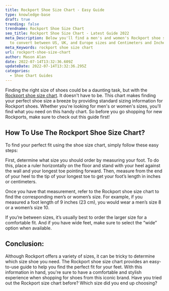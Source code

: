 ```yaml
---
title: Rockport Shoe Size Chart - Easy Guide
type: knowledge-base
draft: true
trending: false
trendname: Rockport Shoe Size Chart
seo_title: Rockport Shoe Size Chart - Latest Guide 2022
meta_Description: Below you'll find a men's and women's Rockport shoe size chart
  to convert between US, UK, and Europe sizes and Centimeters and Inches.
meta_Keywords: rockport shoe size chart
url: rockport-shoe-size-chart
author: Mason Alan
date: 2022-07-14T13:32:36.609Z
updateDate: 2022-07-14T13:32:36.295Z
categories:
  - Shoe Chart Guides
---
```

Finding the right size of shoes could be a daunting task, but with the <a href="https://shoesspy.com/rockport-shoe-size-chart" target="_blank" rel="noopener">Rockport shoe size chart</a>. It doesn't have to be. This chart makes finding your perfect shoe size a breeze by providing standard sizing information for Rockport shoes. Whether you're looking for men's or women's sizes, you'll find what you need on this handy chart. So before you go shopping for new Rockports, make sure to check out this guide first!

## **How To Use The Rockport Shoe Size Chart?**

To find your perfect fit using the shoe size chart, simply follow these easy steps: 

First, determine what size you should order by measuring your foot. To do this, place a ruler horizontally on the floor and stand with your heel against the wall and your longest toe pointing forward. Then, measure from the end of your heel to the tip of your longest toe to get your foot’s length in inches or centimeters. 

Once you have that measurement, refer to the Rockport shoe size chart to find the corresponding men’s or women’s size. For example, if you measured a foot length of 9 inches (23 cm), you would wear a men’s size 8 or a women’s size 10. 

If you’re between sizes, it’s usually best to order the larger size for a comfortable fit. And if you have wide feet, make sure to select the “wide” option when available.

## **Conclusion:**

Although Rockport offers a variety of sizes, it can be tricky to determine which size shoe you need. The Rockport shoe size chart provides an easy-to-use guide to help you find the perfect fit for your feet. With this information in hand, you're sure to have a comfortable and stylish experience when shopping for shoes from this iconic brand. Have you tried out the Rockport size chart before? Which size did you end up choosing?